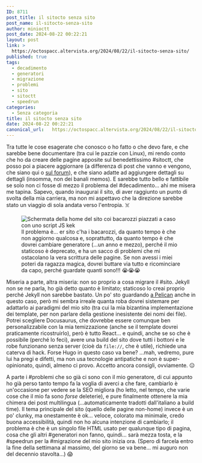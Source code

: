 ```yaml
---
ID: 8711
post_title: il sitocto senza sito
post_name: il-sitocto-senza-sito
author: minioctt
post_date: 2024-08-22 00:22:21
layout: post
link: >
  https://octospacc.altervista.org/2024/08/22/il-sitocto-senza-sito/
published: true
tags:
  - decadimento
  - generatori
  - migrazione
  - problemi
  - sito
  - sitoctt
  - speedrun
categories:
  - Senza categoria
title: il sitocto senza sito
date: 2024-08-22 00:22:21
canonical_url:   https://octospacc.altervista.org/2024/08/22/il-sitocto-senza-sito/
---
```

<!-- wp:paragraph -->
<p>Tra tutte le cose esagerate che conosco o ho fatto o che devo fare, e che sarebbe bene documentare (tra cui le pazzie con Linux), mi rendo conto che ho da creare delle pagine apposite sul benedettissimo #sitoctt, che posso poi a piacere aggiornare (a differenza di post che vanno e vengono, che siano qui o <a href="2024/07/27/come-biesso/">sul forum</a>), e che siano adatte ad aggiungere dettagli su dettagli (insomma, non dei banali memos). E sarebbe tutto bello e fattibile se solo non ci fosse di mezzo il problema del #decadimento... ahi me misera me tapina. Sapevo, quando inaugurai il sito, di aver raggiunto un punto di svolta della mia carriera, ma non mi aspettavo che la direzione sarebbe stato un viaggio di sola andata verso l'entropia. ☠️</p>
<!-- /wp:paragraph -->

<!-- wp:paragraph -->
<p></p>
<!-- /wp:paragraph -->

<!-- wp:image {"id":8712,"sizeSlug":"large","linkDestination":"none"} -->
<figure class="wp-block-image size-large"><img src="{{site.cdnurl}}/assets/uploads/2024/08/image-2-960x528.png" alt="Schermata della home del sito coi bacarozzi piazzati a caso con uno script JS kek" class="wp-image-8712"/><figcaption class="wp-element-caption">Il problema è... er sito c'ha i bacarozzi, da quanto tempo è che non aggiorno qualcosa e, soprattutto, da quanto tempo è che dovrei cambiare generatore (...un anno e mezzo), perché il mio staticoso è deprecato, e ha un sacco di problemi che mi ostacolano la vera scrittura delle pagine. Se non avessi i miei poteri da ragazza magica, dovrei buttare via tutto e ricominciare da capo, perché guardate quanti sono!!! 😭️😭️😭️</figcaption></figure>
<!-- /wp:image -->

<!-- wp:paragraph -->
<p></p>
<!-- /wp:paragraph -->

<!-- wp:paragraph -->
<p>Miseria a parte, altra miseria: non so proprio a cosa migrare il #sito. Jekyll non se ne parla, ho già detto quanto è limitato; staticoso lo creai proprio perché Jekyll non sarebbe bastato. Un po' sto guardando <a href="2024/07/26/pelicoso/">a Pelican</a> anche in questo caso, però mi sembra irreale quanta roba dovrei sistemare per adattarlo ai paradigmi del mio sito (tra cui la mia bizantina implementazione dei template, per non parlare della gestione inesistente dei nomi dei file). Potrei scegliere Docusaurus, che dovrebbe essere comunque ben personalizzabile con la mia temizzazione (anche se il template dovrei praticamente ricostruirlo), però è tutto React... e quindi, anche se so che è possibile (perché lo feci), avere una build del sito dove tutti i bottoni e le robe funzionano senza server (cioè da <code>file://</code>, che è utile), richiede una caterva di hack. Forse Hugo in questo caso va bene? ...mah, vedremo, pure lui ha pregi e difetti, ma non usa tecnologie antipatiche e non è super-opinionato, quindi, almeno ci provo. Accetto ancora consigli, ovviamente. 😑️</p>
<!-- /wp:paragraph -->

<!-- wp:paragraph -->
<p>A parte i #problemi che so già ci sono con il mio generatore, di cui appunto ho già perso tanto tempo fa la voglia di averci a che fare, cambiarlo è un'occasione per vedere se la SEO migliora (ho letto, nel tempo, che varie cose che il mio fa sono <em>forse</em> deleterie), e pure finalmente ottenere la mia chimera dei post multilingua (...automaticamente tradotti dall'italiano a build time). Il tema principale del sito (quello delle pagine non-home) invece è un po' clunky, ma onestamente è ok... veloce, colorato ma minimale, credo buona accessibilità, quindi non ho alcuna intenzione di cambiarlo; il problema è che è un singolo file HTML usato per qualunque tipo di pagina, cosa che gli altri #generatori non fanno, quindi... sarà mezza tosta, e la #speedrun per la #migrazione del mio sito inizia ora. (Spero di farcela entro la fine della settimana al massimo, del giorno se va bene... mi auguro non del decennio stavolta...) 😱️</p>
<!-- /wp:paragraph -->